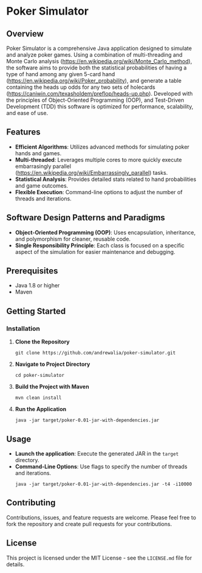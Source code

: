 # Poker Simulator

## Overview

Poker Simulator is a comprehensive Java application designed to simulate and analyze poker games. Using a combination of multi-threading and Monte Carlo analysis (https://en.wikipedia.org/wiki/Monte_Carlo_method), the software aims to provide both the statistical probabilities of having a type of hand among any given 5-card hand (https://en.wikipedia.org/wiki/Poker_probability), and generate a table containing the heads up odds for any two sets of holecards (https://caniwin.com/texasholdem/preflop/heads-up.php). Developed with the principles of Object-Oriented Programming (OOP), and Test-Driven Development (TDD) this software is optimized for performance, scalability, and ease of use.

## Features

- **Efficient Algorithms**: Utilizes advanced methods for simulating poker hands and games.
- **Multi-threaded**: Leverages multiple cores to more quickly execute embarrasingly parallel (https://en.wikipedia.org/wiki/Embarrassingly_parallel) tasks.
- **Statistical Analysis**: Provides detailed stats related to hand probabilities and game outcomes.
- **Flexible Execution**: Command-line options to adjust the number of threads and iterations.

## Software Design Patterns and Paradigms

- **Object-Oriented Programming (OOP)**: Uses encapsulation, inheritance, and polymorphism for cleaner, reusable code.
- **Single Responsibility Principle**: Each class is focused on a specific aspect of the simulation for easier maintenance and debugging.
  
## Prerequisites

- Java 1.8 or higher
- Maven

## Getting Started

### Installation

1. **Clone the Repository**
    ```shell
    git clone https://github.com/andrewalia/poker-simulator.git
    ```

2. **Navigate to Project Directory**
    ```shell
    cd poker-simulator
    ```

3. **Build the Project with Maven**
    ```shell
    mvn clean install
    ```

4. **Run the Application**
    ```shell
    java -jar target/poker-0.01-jar-with-dependencies.jar
    ```

## Usage

- **Launch the application**: Execute the generated JAR in the `target` directory.
- **Command-Line Options**: Use flags to specify the number of threads and iterations.
  ```shell
  java -jar target/poker-0.01-jar-with-dependencies.jar -t4 -i10000
  ```

## Contributing

Contributions, issues, and feature requests are welcome. Please feel free to fork the repository and create pull requests for your contributions.

## License

This project is licensed under the MIT License - see the `LICENSE.md` file for details.
